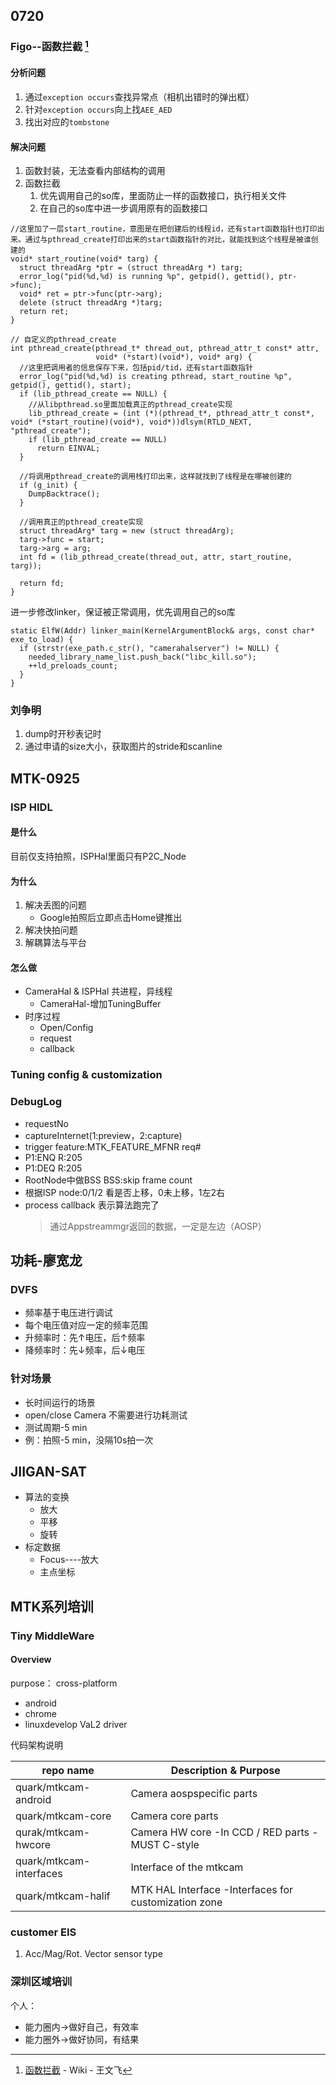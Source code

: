 ## 0720

### Figo--函数拦截 [^1]

#### 分析问题

1. 通过`exception occurs`查找异常点（相机出错时的弹出框）
1. 针对`exception occurs`向上找`AEE_AED`
1. 找出对应的`tombstone`

#### 解决问题

1. 函数封装，无法查看内部结构的调用
1. 函数拦截
    1. 优先调用自己的so库，里面防止一样的函数接口，执行相关文件
    1. 在自己的so库中进一步调用原有的函数接口

```cpp{.line-numbers}
//这里加了一层start_routine，意图是在把创建后的线程id，还有start函数指针也打印出来。通过与pthread_create打印出来的start函数指针的对比，就能找到这个线程是被谁创建的
void* start_routine(void* targ) {
  struct threadArg *ptr = (struct threadArg *) targ;
  error_log("pid(%d,%d) is running %p", getpid(), gettid(), ptr->func);
  void* ret = ptr->func(ptr->arg);
  delete (struct threadArg *)targ;
  return ret;
}

// 自定义的pthread_create
int pthread_create(pthread_t* thread_out, pthread_attr_t const* attr,
                   void* (*start)(void*), void* arg) {
  //这里把调用者的信息保存下来，包括pid/tid，还有start函数指针
  error_log("pid(%d,%d) is creating pthread, start_routine %p", getpid(), gettid(), start);
  if (lib_pthread_create == NULL) {
    //从libpthread.so里面加载真正的pthread_create实现
    lib_pthread_create = (int (*)(pthread_t*, pthread_attr_t const*, void* (*start_routine)(void*), void*))dlsym(RTLD_NEXT, "pthread_create");
    if (lib_pthread_create == NULL)
      return EINVAL;
  }

  //将调用pthread_create的调用栈打印出来，这样就找到了线程是在哪被创建的
  if (g_init) {
    DumpBacktrace();
  }

  //调用真正的pthread_create实现
  struct threadArg* targ = new (struct threadArg);
  targ->func = start;
  targ->arg = arg;
  int fd = (lib_pthread_create(thread_out, attr, start_routine, targ));

  return fd;
}
```

进一步修改linker，保证被正常调用，优先调用自己的so库

```cpp{.line-numbers}
static ElfW(Addr) linker_main(KernelArgumentBlock& args, const char* exe_to_load) {
  if (strstr(exe_path.c_str(), "camerahalserver") != NULL) {
    needed_library_name_list.push_back("libc_kill.so");
    ++ld_preloads_count;
  }
}
```

### 刘争明

1. dump时开秒表记时
1. 通过申请的size大小，获取图片的stride和scanline

## MTK-0925

### ISP HIDL

#### 是什么

目前仅支持拍照，ISPHal里面只有P2C_Node

#### 为什么

1. 解决丢图的问题
    - Google拍照后立即点击Home键推出
1. 解决快拍问题
1. 解耦算法与平台

#### 怎么做

- CameraHal & ISPHal 共进程，异线程
  - CameraHal-增加TuningBuffer
- 时序过程
  - Open/Config
  - request
  - callback

### Tuning config & customization

### DebugLog

- requestNo
- captureInternet(1:preview，2:capture)
- trigger feature:MTK_FEATURE_MFNR  req#
- P1:ENQ R:205
- P1:DEQ R:205
- RootNode中做BSS BSS:skip frame count
- 根据ISP node:0/1/2 看是否上移，0未上移，1左2右
- process callback 表示算法跑完了
  >通过Appstreammgr返回的数据，一定是左边（AOSP）

## 功耗-廖宽龙

### DVFS

- 频率基于电压进行调试
- 每个电压值对应一定的频率范围
- 升频率时：先↑电压，后↑频率
- 降频率时：先↓频率，后↓电压

### 针对场景

- 长时间运行的场景
- open/close Camera 不需要进行功耗测试
- 测试周期-5 min
- 例：拍照-5 min，没隔10s拍一次

## JIIGAN-SAT

- 算法的变换
  - 放大
  - 平移
  - 旋转
- 标定数据
  - Focus----放大
  - 主点坐标

## MTK系列培训

### Tiny MiddleWare

#### Overview

purpose：
cross-platform

- android
- chrome
- linuxdevelop VaL2 driver

代码架构说明

repo name|Description & Purpose
-|-
quark/mtkcam-android|Camera aospspecific parts
quark/mtkcam-core|Camera core parts
qurak/mtkcam-hwcore|Camera HW core -In CCD / RED parts -MUST C-style
quark/mtkcam-interfaces|Interface of the mtkcam
quark/mtkcam-halif|MTK HAL Interface -Interfaces for customization zone

### customer EIS

1. Acc/Mag/Rot. Vector sensor type

### 深圳区域培训

个人：

- 能力圈内->做好自己，有效率
- 能力圈外->做好协同，有结果

[^1]:[函数拦截](https://wiki.n.miui.com/pages/viewpage.action?pageId=403239358) - Wiki - 王文飞
